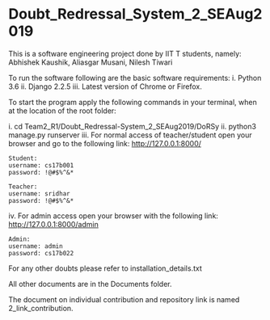 # Doubt_Redressal_System_2_SEAug2019
This is a software engineering project done by IIT T students, namely:
Abhishek Kaushik,
Aliasgar Musani,
Nilesh Tiwari

To run the software following are the basic software requirements:
i.   Python 3.6
ii.  Django 2.2.5
iii. Latest version of Chrome or Firefox.

To start the program apply the following commands in your terminal, when at the location of the root folder:

i.   cd Team2_R1/Doubt_Redressal-System_2_SEAug2019/DoRSy
ii.  python3 manage.py runserver
iii. For normal access of teacher/student open your browser and go to the following link: http://127.0.0.1:8000/
    
    Student:
    username: cs17b001
    password: !@#$%^&*
    
    Teacher:
    username: sridhar
    password: !@#$%^&*
    
iv. For admin access open your browser with the following link: http://127.0.0.1:8000/admin

    Admin:
    username: admin
    password: cs17b022

For any other doubts please refer to installation_details.txt

All other documents are in the Documents folder.

The document on individual contribution and repository link is named 2_link_contribution.
